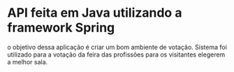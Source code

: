 # API feita em Java utilizando a framework Spring
o objetivo dessa aplicação é criar um bom ambiente de votação. Sistema foi utilizado para a votação da feira das profissões para os visitantes elegerem a melhor sala.
